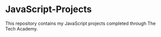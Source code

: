 # JavaScript-Projects

This repository contains my JavaScript projects completed through The Tech Academy.
